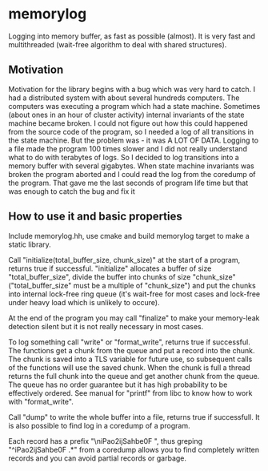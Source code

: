 # memorylog
Logging into memory buffer, as fast as possible (almost). It is very fast and multithreaded (wait-free algorithm to deal with shared structures).

## Motivation
Motivation for the library begins with a bug which was very hard to catch. I had a distributed system with about several hundreds computers. The computers was executing a program which had a state machine. Sometimes (about ones in an hour of cluster activity) internal invariants of the state machine became broken. I could not figure out how this could happened from the source code of the program, so I needed a log of all transitions in the state machine. But the problem was - it was A LOT OF DATA. Logging to a file made the program 100 times slower and I did not really understand what to do with terabytes of logs. So I decided to log transitions into a memory buffer with several gigabytes. When state machine invariants was broken the program aborted and I could read the log from the coredump of the program. That gave me the last seconds of program life time but that was enough to catch the bug and fix it

## How to use it and basic properties
Include memorylog.hh, use cmake and build memorylog target to make a static library.

Call "initialize(total_buffer_size, chunk_size)" at the start of a program, returns true if successful. "initialize" allocates a buffer of size "total_buffer_size", divide the buffer into chunks of size "chunk_size" ("total_buffer_size" must be a multiple of "chunk_size") and put the chunks into internal lock-free ring queue (it's wait-free for most cases and lock-free under heavy load which is unlikely to occure).

At the end of the program you may call "finalize" to make your memory-leak detection silent but it is not really necessary in most cases.

To log something call "write" or "format_write", returns true if successful. The functions get a chunk from the queue and put a record into the chunk. The chunk is saved into a TLS variable for future use, so subsequent calls of the functions will use the saved chunk. When the chunk is full a thread returns the full chunk into the queue and get another chunk from the queue. The queue has no order guarantee but it has high probability to be effectively ordered. See manual for "printf" from libc to know how to work with "format_write".

Call "dump" to write the whole buffer into a file, returns true if successfull. It is also possible to find log in a coredump of a program.

Each record has a prefix "\\niPao2ijSahbe0F ", thus greping "^iPao2ijSahbe0F .\*" from a coredump allows you to find completely written records and you can avoid partial records or garbage.
